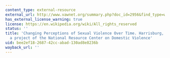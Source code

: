 ```yaml
---
content_type: external-resource
external_url: http://www.vawnet.org/summary.php?doc_id=2956&find_type=web_sum_AR
has_external_license_warning: true
license: https://en.wikipedia.org/wiki/All_rights_reserved
status: ''
title: 'Changing Perceptions of Sexual Violence Over Time. Harrisburg, PA: VAWnet,
  a project of the National Resource Center on Domestic Violence'
uid: bee2ef18-2687-42cc-abad-130ad8e8236b
wayback_url: ''
---
```

